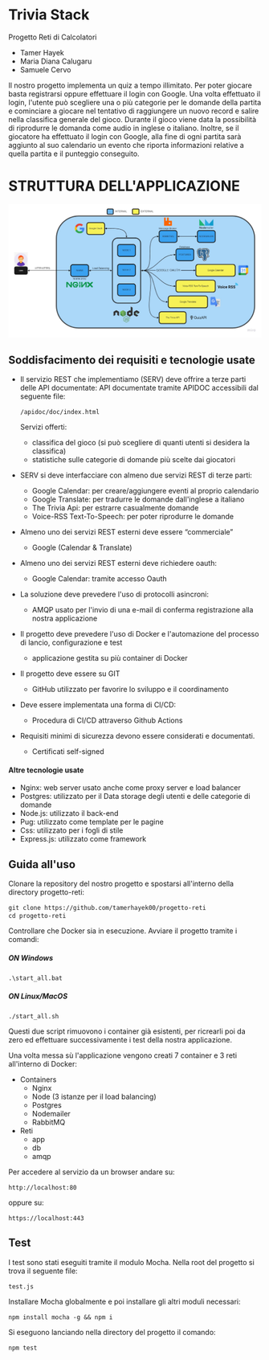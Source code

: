 # Trivia Stack 

Progetto Reti di Calcolatori

- Tamer Hayek
- Maria Diana Calugaru
- Samuele Cervo

Il nostro progetto implementa un quiz a tempo illimitato. Per poter giocare basta registrarsi oppure effettuare il login con Google. Una volta effettuato il login, l'utente può scegliere una o più categorie per le domande della partita e cominciare a giocare nel tentativo di raggiungere un nuovo record e salire nella classifica generale del gioco. Durante il gioco viene data la possibilità di riprodurre le domanda come audio in inglese o italiano. Inoltre, se il giocatore ha effettuato il login con Google, alla fine di ogni partita sarà aggiunto al suo calendario un evento che riporta informazioni relative a quella partita e il punteggio conseguito.

# STRUTTURA DELL'APPLICAZIONE
![Struttura Applicazione](./struttura.jpg)

## Soddisfacimento dei requisiti e tecnologie usate

- Il servizio REST che implementiamo (SERV) deve offrire a terze parti delle API documentate:
    API documentate tramite APIDOC accessibili dal seguente file:
   ```
   /apidoc/doc/index.html
   ```
   Servizi offerti:
   - classifica del gioco (si può scegliere di quanti utenti si desidera la classifica)
   - statistiche sulle categorie di domande più scelte dai giocatori


- SERV si deve interfacciare con almeno due servizi REST di terze parti:
    - Google Calendar: per creare/aggiungere eventi al proprio calendario
    - Google Translate: per tradurre le domande dall'inglese a italiano
    - The Trivia Api: per estrarre casualmente domande
    - Voice-RSS Text-To-Speech: per poter riprodurre le domande

- Almeno uno dei servizi REST esterni deve essere “commerciale”
    - Google (Calendar & Translate)

- Almeno uno dei servizi REST esterni deve richiedere oauth:
    - Google Calendar: tramite accesso Oauth

- La soluzione deve prevedere l'uso di protocolli asincroni:
    - AMQP usato per l'invio di una e-mail di conferma registrazione alla nostra applicazione

- Il progetto deve prevedere l'uso di Docker e l'automazione del processo di lancio, configurazione e test
    - applicazione gestita su più container di Docker

- Il progetto deve essere su GIT  
    - GitHub utilizzato per favorire lo sviluppo e il coordinamento
- Deve essere implementata una forma di CI/CD:
    - Procedura di CI/CD attraverso Github Actions
- Requisiti minimi di sicurezza devono essere considerati e documentati.    
    - Certificati self-signed
#### Altre tecnologie usate
- Nginx: web server usato anche come proxy server e load balancer
- Postgres: utilizzato per il Data storage degli utenti e delle categorie di domande
- Node.js: utilizzato il back-end
- Pug: utilizzato come template per le pagine
- Css: utilizzato per i fogli di stile
- Express.js: utilizzato come framework 

## Guida all'uso
Clonare la repository del nostro progetto e spostarsi all'interno della directory progetto-reti:
```
git clone https://github.com/tamerhayek00/progetto-reti
cd progetto-reti
```
Controllare che Docker sia in esecuzione.
Avviare il progetto tramite i comandi:
##### ON Windows
```
.\start_all.bat
```
##### ON Linux/MacOS
```
./start_all.sh
```

Questi due script rimuovono i container già esistenti, per ricrearli poi da zero ed effettuare successivamente i test della nostra applicazione.

Una volta messa sù l'applicazione vengono creati 7 container e 3 reti all'interno di Docker:
- Containers
    - Nginx
    - Node (3 istanze per il load balancing)
    - Postgres
    - Nodemailer
    - RabbitMQ
- Reti
    - app
    - db
    - amqp

Per accedere al servizio da un browser andare su:
```
http://localhost:80
```
oppure su:
```
https://localhost:443
```

## Test
I test sono stati eseguiti tramite il modulo Mocha.
Nella root del progetto si trova il seguente file:
```
test.js
```
Installare Mocha globalmente e poi installare gli altri moduli necessari:
```
npm install mocha -g && npm i
```
Si eseguono lanciando nella directory del progetto il comando:
```
npm test
```





